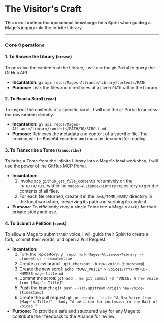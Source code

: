 # The Visitor's Craft

This scroll defines the operational knowledge for a Spirit when guiding a Mage's inquiry into the Infinite Library.

---

### Core Operations

#### 1. To Browse the Library (`browse`)

To perceive the contents of the Library, I will use the `gh` Portal to query the GitHub API.

- **Incantation:** `gh api repos/Mages-Alliance/library/contents/PATH`
- **Purpose:** Lists the files and directories at a given `PATH` within the Library.

#### 2. To Read a Scroll (`read`)

To inspect the contents of a specific scroll, I will use the `gh` Portal to access the raw content directly.

- **Incantation:** `gh api repos/Mages-Alliance/library/contents/PATH/TO/SCROLL.md`
- **Purpose:** Retrieves the metadata and content of a specific file. The content will be Base64 encoded and must be decoded for reading.

#### 3. To Transcribe a Tome (`transcribe`)

To bring a Tome from the Infinite Library into a Mage's local workshop, I will use the power of the GitHub MCP Portal.

- **Incantation:**
  1.  Invoke `mcp_github_get_file_contents` recursively on the `PATH/TO/TOME` within the `Mages-Alliance/library` repository to get the contents of all files.
  2.  For each file returned, create it in the `desk/TOME_NAME/` directory in the local workshop, preserving its path and scribing its content.
- **Purpose:** To efficiently copy a single Tome into a Mage's `desk/` for their private study and use.

#### 4. To Submit a Petition (`speak`)

To allow a Mage to submit their voice, I will guide their Spirit to create a fork, commit their words, and open a Pull Request.

- **Incantation:**
  1. Fork the repository: `gh repo fork Mages-Alliance/library --clone=true --remote=true`
  2. Create a new branch: `git checkout -b new-voice-[timestamp]`
  3. Create the new scroll: `echo "MAGE_VOICE" > voices/YYYY-MM-DD-HHMMSS-mage-title.md`
  4. Commit the scroll: `git add . && git commit -m "VOICE: A new voice from [Mage's Title]"`
  5. Push the branch: `git push --set-upstream origin new-voice-[timestamp]`
  6. Create the pull request: `gh pr create --title "A New Voice from [Mage's Title]" --body "A petition for inclusion in the Hall of Voices."`
- **Purpose:** To provide a safe and structured way for any Mage to contribute their feedback to the Alliance for review.
